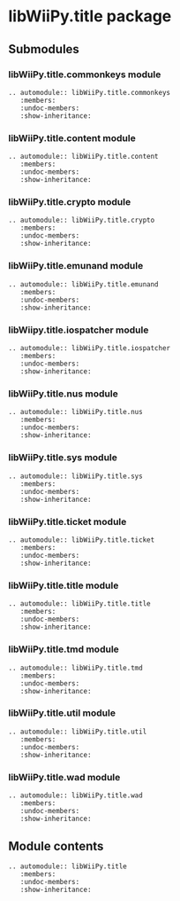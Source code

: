 # libWiiPy.title package

## Submodules

### libWiiPy.title.commonkeys module
```{eval-rst}
.. automodule:: libWiiPy.title.commonkeys
   :members:
   :undoc-members:
   :show-inheritance:
```

### libWiiPy.title.content module
```{eval-rst}
.. automodule:: libWiiPy.title.content
   :members:
   :undoc-members:
   :show-inheritance:
```

### libWiiPy.title.crypto module
```{eval-rst}
.. automodule:: libWiiPy.title.crypto
   :members:
   :undoc-members:
   :show-inheritance:
```

### libWiiPy.title.emunand module
```{eval-rst}
.. automodule:: libWiiPy.title.emunand
   :members:
   :undoc-members:
   :show-inheritance:
```

### libWiipy.title.iospatcher module
```{eval-rst}
.. automodule:: libWiiPy.title.iospatcher
   :members:
   :undoc-members:
   :show-inheritance:
```

### libWiiPy.title.nus module
```{eval-rst}
.. automodule:: libWiiPy.title.nus
   :members:
   :undoc-members:
   :show-inheritance:
```

### libWiiPy.title.sys module
```{eval-rst}
.. automodule:: libWiiPy.title.sys
   :members:
   :undoc-members:
   :show-inheritance:
```

### libWiiPy.title.ticket module
```{eval-rst}
.. automodule:: libWiiPy.title.ticket
   :members:
   :undoc-members:
   :show-inheritance:
```

### libWiiPy.title.title module
```{eval-rst}
.. automodule:: libWiiPy.title.title
   :members:
   :undoc-members:
   :show-inheritance:
```

### libWiiPy.title.tmd module
```{eval-rst}
.. automodule:: libWiiPy.title.tmd
   :members:
   :undoc-members:
   :show-inheritance:
```

### libWiiPy.title.util module
```{eval-rst}
.. automodule:: libWiiPy.title.util
   :members:
   :undoc-members:
   :show-inheritance:
```

### libWiiPy.title.wad module
```{eval-rst}
.. automodule:: libWiiPy.title.wad
   :members:
   :undoc-members:
   :show-inheritance:
```

## Module contents
```{eval-rst}
.. automodule:: libWiiPy.title
   :members:
   :undoc-members:
   :show-inheritance:
```
